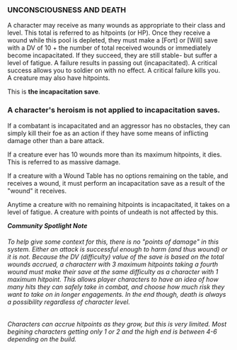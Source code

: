 ### UNCONSCIOUSNESS AND DEATH

A character may receive as many wounds as appropriate to their class and level. This total is referred to as hitpoints (or HP). Once they receive a wound while this pool is depleted, they must make a [Fort] or [Will] save with a DV of 10 + the number of total received wounds or immediately become incapacitated. If they succeed, they are still stable- but suffer a level of fatigue. A failure results in passing out (incapacitated). A critical success allows you to soldier on with no effect. A critical failure kills you.  
A creature may also have hitpoints.

This is **the incapacitation save**.

### A character's heroism is not applied to incapacitation saves.

If a combatant is incapacitated and an aggressor has no obstacles, they can simply kill their foe as an action if they have some means of inflicting damage other than a bare attack.

If a creature ever has 10 wounds more than its maximum hitpoints, it dies. This is referred to as massive damage.

If a creature with a Wound Table has no options remaining on the table, and receives a wound, it must perform an incapacitation save as a result of the "wound" it receives.

Anytime a creature with no remaining hitpoints is incapacitated, it takes on a level of fatigue. A creature with points of undeath is not affected by this. 

***Community Spotlight Note***
###### To help give some context for this, there is no "points of damage" in this system. Either an attack is successful enough to harm (and thus wound) or it is not. Because the DV (difficulty) value of the save is based on the total wounds accrued, a characterr with 3 maximum hitpoints taking a fourth wound must make their save at the same difficulty as a character with 1 maximum hitpoint. This allows player characters to have an idea of how many hits they can safely take in combat, and choose how much risk they want to take on in longer engagements. In the end though, death is always a possibility regardless of character level.

###### Characters can accrue hitpoints as they grow, but this is very limited. Most begining characters getting only 1 or 2 and the high end is between 4-6 depending on the build.
